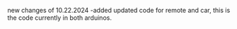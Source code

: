new changes of 10.22.2024
-added updated code for remote and car, this is the code currently in both arduinos.
